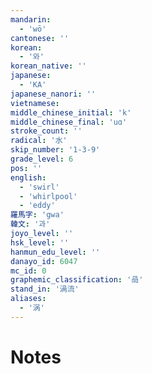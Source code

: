 ```yaml
---
mandarin:
  - 'wō'
cantonese: ''
korean:
  - '와'
korean_native: ''
japanese:
  - 'KA'
japanese_nanori: ''
vietnamese:
middle_chinese_initial: 'k'
middle_chinese_final: 'uɑ'
stroke_count: ''
radical: '水'
skip_number: '1-3-9'
grade_level: 6
pos: ''
english:
  - 'swirl'
  - 'whirlpool'
  - 'eddy'
羅馬字: 'gwa'
韓文: '과'
joyo_level: ''
hsk_level: ''
hanmun_edu_level: ''
danayo_id: 6047
mc_id: 0
graphemic_classification: '咼'
stand_in: '渦流'
aliases:
  - '涡'
---
```


# Notes
